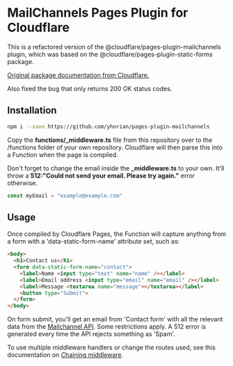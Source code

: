 # MailChannels Pages Plugin for Cloudflare

This is a refactored version of the @cloudflare/pages-plugin-mailchannels plugin, which was based on the @cloudflare/pages-plugin-static-forms package.

[Original package documentation from Cloudflare.](https://developers.cloudflare.com/pages/platform/functions/plugins/mailchannels/)

Also fixed the bug that only returns 200 OK status codes.

## Installation

```sh
npm i --save https://github.com/yhorian/pages-plugin-mailchannels
```

Copy the **functions/_middleware.ts** file from this repository over to the /functions folder of your own repository. Cloudflare will then parse this into a Function when the page is compiled.

Don't forget to change the email inside the **_middleware.ts** to your own. It'll throw a **512:"Could not send your email. Please try again."** error otherwise.
```js
const myEmail = "example@example.com"
```

## Usage

Once compiled by Cloudflare Pages, the Function will capture anything from a form with a 'data-static-form-name' attribute set, such as:
```html
<body>
  <h1>Contact us</h1>
  <form data-static-form-name="contact">
    <label>Name <input type="text" name="name" /></label>
    <label>Email address <input type="email" name="email" /></label>
    <label>Message <textarea name="message"></textarea></label>
    <button type="Submit">
  </form>
</body>
```

On form submit, you'll get an email from 'Contact form' with all the relevant data from the [Mailchannel API](https://mailchannels.zendesk.com/hc/en-us/articles/4565898358413-Sending-Email-from-Cloudflare-Workers-using-MailChannels-Send-API). Some restrictions apply. A 512 error is generated every time the API rejects something as 'Spam'.

To use multiple middleware handlers or change the routes used, see this documentation on [Chaining middleware](https://developers.cloudflare.com/pages/platform/functions/middleware/).
